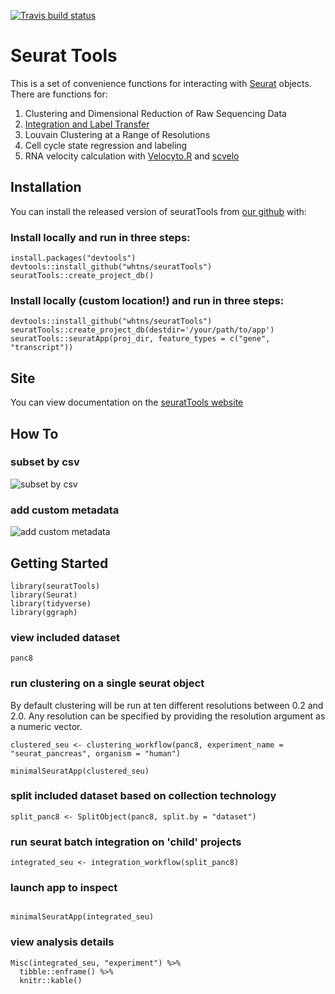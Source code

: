 <!-- badges: start -->
[![Travis build status](https://travis-ci.org/whtns/seuratTools.svg?branch=master)](https://travis-ci.org/whtns/seuratTools)
<!-- badges: end -->

# Seurat Tools

This is a set of convenience functions for interacting with [Seurat](https://github.com/satijalab/seurat) objects. 
There are functions for:
1. Clustering and Dimensional Reduction of Raw Sequencing Data
2. [Integration and Label Transfer](https://satijalab.org/seurat/v3.0/pancreas_integration_label_transfer.html)
3. Louvain Clustering at a Range of Resolutions 
4. Cell cycle state regression and labeling 
5. RNA velocity calculation with [Velocyto.R](https://velocyto.org/) and [scvelo](https://scvelo.readthedocs.io/)


## Installation

You can install the released version of seuratTools from [our github](https://github.com/whtns/seuratTools) with:

### Install locally and run in three steps:

```
install.packages("devtools")
devtools::install_github("whtns/seuratTools")
seuratTools::create_project_db()
```

### Install locally (custom location!) and run in three steps:
```
devtools::install_github("whtns/seuratTools")
seuratTools::create_project_db(destdir='/your/path/to/app')
seuratTools::seuratApp(proj_dir, feature_types = c("gene", "transcript"))
```

## Site

You can view documentation on the [seuratTools website](https://whtns.github.io/seuratTools)

## How To 

### subset by csv

![subset by csv](README_docs/subset_by_csv.gif)

### add custom metadata

![add custom metadata](README_docs/add_arbitrary_metadata.gif)

## Getting Started 

```
library(seuratTools)
library(Seurat)
library(tidyverse)
library(ggraph)
```

### view included dataset 

```
panc8
```

### run clustering on a single seurat object

By default clustering will be run at ten different resolutions between 0.2 and 2.0. Any resolution can be specified by providing the resolution argument as a numeric vector.

```
clustered_seu <- clustering_workflow(panc8, experiment_name = "seurat_pancreas", organism = "human")
```

```
minimalSeuratApp(clustered_seu)
```

### split included dataset based on collection technology 

```
split_panc8 <- SplitObject(panc8, split.by = "dataset")

```

### run seurat batch integration on 'child' projects

```
integrated_seu <- integration_workflow(split_panc8)
```

### launch app to inspect

```

minimalSeuratApp(integrated_seu)

```

### view analysis details

```
Misc(integrated_seu, "experiment") %>% 
  tibble::enframe() %>% 
  knitr::kable()
```
